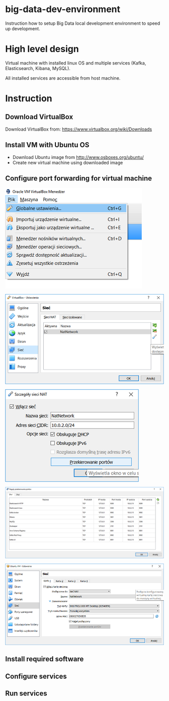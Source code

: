 # big-data-dev-environment

Instruction how to setup Big Data local development environment to speed up development.

# High level design

Virtual machine with installed linux OS and multiple services (Kafka, Elasticsearch, Kibana, MySQL).

All installed services are accessible from host machine.

# Instruction

## Download VirtualBox

Download VirtualBox from: https://www.virtualbox.org/wiki/Downloads 

## Install VM with Ubuntu OS

- Download Ubuntu image from http://www.osboxes.org/ubuntu/ 
- Create new virtual machine using downloaded image

## Configure port forwarding for virtual machine

![](images/virtualbox_global_settings.png)

![](images/virtualbox_network_settings.png)

![](images/virtualbox_network_setting.png)

![](images/virtualbox_port_forwarding_rules.png)

![](images/virtualbox_vm_setttings.png)

## Install required software

## Configure services

## Run services


